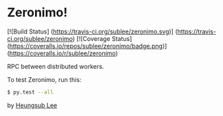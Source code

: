 Zeronimo!
=========

[![Build Status]
(https://travis-ci.org/sublee/zeronimo.svg)]
(https://travis-ci.org/sublee/zeronimo)
[![Coverage Status]
(https://coveralls.io/repos/sublee/zeronimo/badge.png)]
(https://coveralls.io/r/sublee/zeronimo)

RPC between distributed workers.

To test Zeronimo, run this:

```sh
$ py.test --all
```

by [Heungsub Lee](http://subl.ee/)
